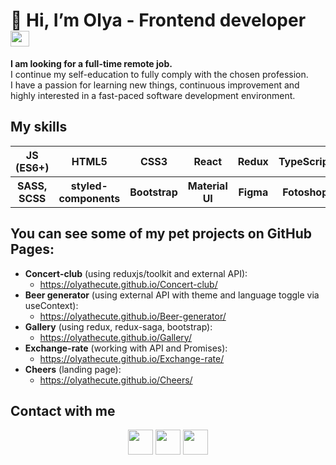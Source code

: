 # 👋 Hi, I’m Olya - Frontend developer <img width="30" height="25" src="https://upload.wikimedia.org/wikipedia/commons/a/a7/React-icon.svg"/>

<div><b>I am looking for a full-time remote job.</b></div>
<div>I continue my self-education to fully comply with the chosen profession.</div>
<div>I have a passion for learning new things, continuous improvement and highly interested in a fast-paced software development environment.</div>

## My skills
<div align="center">
<table>
  <tr>
    <th>JS (ES6+)</th>
    <th>HTML5</th>
    <th>CSS3</th>
    <th>React</th>
    <th>Redux</th>
    <th>TypeScript</th>
  </tr>
  <tr>
    <th>SASS, SCSS</th>
    <th>styled-components</th>
    <th>Bootstrap</th>
    <th>Material UI</th>
    <th>Figma</th>
    <th>Fotoshop</th>
  </tr>
</table>
</div>

## You can see some of my pet projects on GitHub Pages:

- **Concert-club** (using reduxjs/toolkit and external API): 
  - https://olyathecute.github.io/Concert-club/
- **Beer generator** (using external API with theme and language toggle via useContext):
  - https://olyathecute.github.io/Beer-generator/
- **Gallery** (using redux, redux-saga, bootstrap): 
  - https://olyathecute.github.io/Gallery/
- **Exchange-rate** (working with API and Promises): 
  - https://olyathecute.github.io/Exchange-rate/
- **Cheers** (landing page):
  -  https://olyathecute.github.io/Cheers/



## Contact with me

<div align="center">
<a href="https://www.linkedin.com/in/olga-sitnikova-a331a3230/" target="_blank"><img align="center" src="https://www.svgrepo.com/show/37273/linkedin.svg" alt="" height="40" /></a>
<a href="mailto:sitnikova.olga.v@outlook.com" target="_blank" ><img align="center" src="https://www.svgrepo.com/show/258730/email-mail.svg" alt="" height="40" /></a>
<a href="https://t.me/olga_sitnikova" target="_blank"><img align="center" src="https://cdn.worldvectorlogo.com/logos/telegram-1.svg" alt="" height="40" /></a>
</div>


